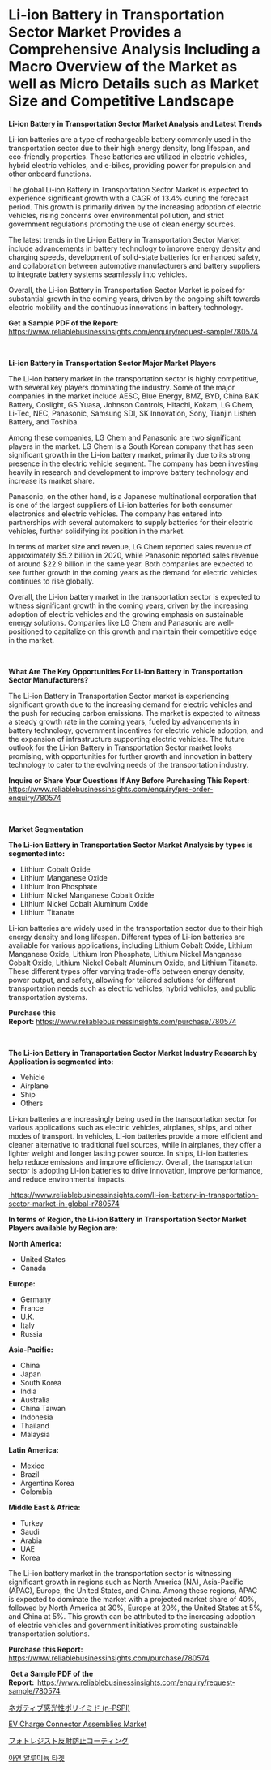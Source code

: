 <p><h1>Li-ion Battery in Transportation Sector Market Provides a Comprehensive Analysis Including a Macro Overview of the Market as well as Micro Details such as Market Size and Competitive Landscape</h1></p><p><strong>Li-ion Battery in Transportation Sector Market Analysis and Latest Trends</strong></p>
<p><p>Li-ion batteries are a type of rechargeable battery commonly used in the transportation sector due to their high energy density, long lifespan, and eco-friendly properties. These batteries are utilized in electric vehicles, hybrid electric vehicles, and e-bikes, providing power for propulsion and other onboard functions.</p><p>The global Li-ion Battery in Transportation Sector Market is expected to experience significant growth with a CAGR of 13.4% during the forecast period. This growth is primarily driven by the increasing adoption of electric vehicles, rising concerns over environmental pollution, and strict government regulations promoting the use of clean energy sources.</p><p>The latest trends in the Li-ion Battery in Transportation Sector Market include advancements in battery technology to improve energy density and charging speeds, development of solid-state batteries for enhanced safety, and collaboration between automotive manufacturers and battery suppliers to integrate battery systems seamlessly into vehicles.</p><p>Overall, the Li-ion Battery in Transportation Sector Market is poised for substantial growth in the coming years, driven by the ongoing shift towards electric mobility and the continuous innovations in battery technology.</p></p>
<p><strong>Get a Sample PDF of the Report:&nbsp;</strong> <a href="https://www.reliablebusinessinsights.com/enquiry/request-sample/780574">https://www.reliablebusinessinsights.com/enquiry/request-sample/780574</a></p>
<p>&nbsp;</p>
<p><strong>Li-ion Battery in Transportation Sector Major Market Players</strong></p>
<p><p>The Li-ion battery market in the transportation sector is highly competitive, with several key players dominating the industry. Some of the major companies in the market include AESC, Blue Energy, BMZ, BYD, China BAK Battery, Coslight, GS Yuasa, Johnson Controls, Hitachi, Kokam, LG Chem, Li-Tec, NEC, Panasonic, Samsung SDI, SK Innovation, Sony, Tianjin Lishen Battery, and Toshiba.</p><p>Among these companies, LG Chem and Panasonic are two significant players in the market. LG Chem is a South Korean company that has seen significant growth in the Li-ion battery market, primarily due to its strong presence in the electric vehicle segment. The company has been investing heavily in research and development to improve battery technology and increase its market share.</p><p>Panasonic, on the other hand, is a Japanese multinational corporation that is one of the largest suppliers of Li-ion batteries for both consumer electronics and electric vehicles. The company has entered into partnerships with several automakers to supply batteries for their electric vehicles, further solidifying its position in the market.</p><p>In terms of market size and revenue, LG Chem reported sales revenue of approximately $5.2 billion in 2020, while Panasonic reported sales revenue of around $22.9 billion in the same year. Both companies are expected to see further growth in the coming years as the demand for electric vehicles continues to rise globally.</p><p>Overall, the Li-ion battery market in the transportation sector is expected to witness significant growth in the coming years, driven by the increasing adoption of electric vehicles and the growing emphasis on sustainable energy solutions. Companies like LG Chem and Panasonic are well-positioned to capitalize on this growth and maintain their competitive edge in the market.</p></p>
<p>&nbsp;</p>
<p><strong>What Are The Key Opportunities For Li-ion Battery in Transportation Sector Manufacturers?</strong></p>
<p><p>The Li-ion Battery in Transportation Sector market is experiencing significant growth due to the increasing demand for electric vehicles and the push for reducing carbon emissions. The market is expected to witness a steady growth rate in the coming years, fueled by advancements in battery technology, government incentives for electric vehicle adoption, and the expansion of infrastructure supporting electric vehicles. The future outlook for the Li-ion Battery in Transportation Sector market looks promising, with opportunities for further growth and innovation in battery technology to cater to the evolving needs of the transportation industry.</p></p>
<p><strong>Inquire or Share Your Questions If Any Before Purchasing This Report:</strong> <a href="https://www.reliablebusinessinsights.com/enquiry/pre-order-enquiry/780574">https://www.reliablebusinessinsights.com/enquiry/pre-order-enquiry/780574</a></p>
<p>&nbsp;</p>
<p><strong>Market Segmentation</strong></p>
<p><strong>The Li-ion Battery in Transportation Sector Market Analysis by types is segmented into:</strong></p>
<p><ul><li>Lithium Cobalt Oxide</li><li>Lithium Manganese Oxide</li><li>Lithium Iron Phosphate</li><li>Lithium Nickel Manganese Cobalt Oxide</li><li>Lithium Nickel Cobalt Aluminum Oxide</li><li>Lithium Titanate</li></ul></p>
<p><p>Li-ion batteries are widely used in the transportation sector due to their high energy density and long lifespan. Different types of Li-ion batteries are available for various applications, including Lithium Cobalt Oxide, Lithium Manganese Oxide, Lithium Iron Phosphate, Lithium Nickel Manganese Cobalt Oxide, Lithium Nickel Cobalt Aluminum Oxide, and Lithium Titanate. These different types offer varying trade-offs between energy density, power output, and safety, allowing for tailored solutions for different transportation needs such as electric vehicles, hybrid vehicles, and public transportation systems.</p></p>
<p><strong>Purchase this Report:&nbsp;</strong><a href="https://www.reliablebusinessinsights.com/purchase/780574">https://www.reliablebusinessinsights.com/purchase/780574</a></p>
<p>&nbsp;</p>
<p><strong>The Li-ion Battery in Transportation Sector Market Industry Research by Application is segmented into:</strong></p>
<p><ul><li>Vehicle</li><li>Airplane</li><li>Ship</li><li>Others</li></ul></p>
<p><p>Li-ion batteries are increasingly being used in the transportation sector for various applications such as electric vehicles, airplanes, ships, and other modes of transport. In vehicles, Li-ion batteries provide a more efficient and cleaner alternative to traditional fuel sources, while in airplanes, they offer a lighter weight and longer lasting power source. In ships, Li-ion batteries help reduce emissions and improve efficiency. Overall, the transportation sector is adopting Li-ion batteries to drive innovation, improve performance, and reduce environmental impacts.</p></p>
<p><a href="https://www.reliablebusinessinsights.com/li-ion-battery-in-transportation-sector-market-in-global-r780574">&nbsp;https://www.reliablebusinessinsights.com/li-ion-battery-in-transportation-sector-market-in-global-r780574</a></p>
<p><strong>In terms of Region, the Li-ion Battery in Transportation Sector Market Players available by Region are:</strong></p>
<p>
    <p> <strong> North America: </strong>
        <ul>
            <li>United States</li>
            <li>Canada</li>
        </ul>
        </p> 
    <p> <strong> Europe: </strong>
        <ul>
            <li>Germany</li>
            <li>France</li>
            <li>U.K.</li>
            <li>Italy</li>
            <li>Russia</li>
        </ul>
        </p> 
    <p> <strong> Asia-Pacific: </strong>
        <ul>
            <li>China</li>
            <li>Japan</li>
            <li>South Korea</li>
            <li>India</li>
            <li>Australia</li>
            <li>China Taiwan</li>
            <li>Indonesia</li>
            <li>Thailand</li>
            <li>Malaysia</li>
        </ul>
        </p> 
    <p> <strong> Latin America: </strong>
        <ul>
            <li>Mexico</li>
            <li>Brazil</li>
            <li>Argentina Korea</li>
            <li>Colombia</li>
        </ul>
        </p> 
    <p> <strong> Middle East & Africa: </strong>
        <ul>
            <li>Turkey</li>
            <li>Saudi</li>
            <li>Arabia</li>
            <li>UAE</li>
            <li>Korea</li>
        </ul>
    </p>
    </p>
<p><p>The Li-ion battery market in the transportation sector is witnessing significant growth in regions such as North America (NA), Asia-Pacific (APAC), Europe, the United States, and China. Among these regions, APAC is expected to dominate the market with a projected market share of 40%, followed by North America at 30%, Europe at 20%, the United States at 5%, and China at 5%. This growth can be attributed to the increasing adoption of electric vehicles and government initiatives promoting sustainable transportation solutions.</p></p>
<p><strong>Purchase this Report: </strong><a href="https://www.reliablebusinessinsights.com/purchase/780574">https://www.reliablebusinessinsights.com/purchase/780574</a></p>
<p>&nbsp;<strong>Get a Sample PDF of the Report:&nbsp;&nbsp;</strong><a href="https://www.reliablebusinessinsights.com/enquiry/request-sample/780574">https://www.reliablebusinessinsights.com/enquiry/request-sample/780574</a></p>
<p><strong></strong></p>
<p><p><a href="https://github.com/tanyaali3/Market-Research-Report-List-1/blob/main/3137922110395.md">ネガティブ感光性ポリイミド (n-PSPI)</a></p><p><a href="https://issuu.com/reportprime-2/docs/ev-charge-connector-assemblies-market-size-2030.pp">EV Charge Connector Assemblies Market</a></p><p><a href="https://github.com/DwightHuels1/Market-Research-Report-List-1/blob/main/6334567110396.md">フォトレジスト反射防止コーティング</a></p><p><a href="https://github.com/apple8975768/Market-Research-Report-List-1/blob/main/2037416105148.md">아연 알루미늄 타겟</a></p></p>